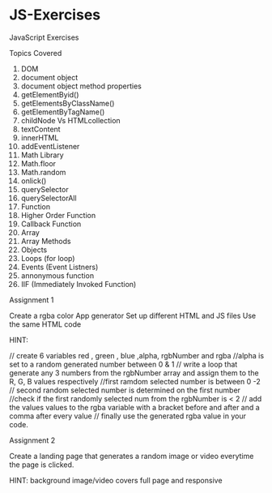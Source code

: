 # JS-Exercises
 JavaScript Exercises





 Topics Covered

 1. DOM
 2. document object
 3. document object method properties
 4. getElementByid()
 5. getElementsByClassName()
 6. getElementByTagName()
 7. childNode Vs HTMLcollection
 8. textContent
 9. innerHTML
 10. addEventListener
 11. Math Library
 12. Math.floor
 13. Math.random
 14. onlick()
 15.  querySelector
 16.  querySelectorAll
 17.  Function
 18.  Higher Order Function
 19.  Callback Function
 20.  Array
 21.  Array Methods
 22.  Objects
 23.  Loops (for loop)
 24.  Events (Event Listners)
 25.  annonymous function
 26.  IIF (Immediately Invoked Function)




 Assignment 1

 Create a rgba color App generator
 Set up different HTML and JS files
 Use the same HTML code 

 HINT:
 
// create 6 variables red , green , blue ,alpha, rgbNumber and rgba
//alpha is set to a random generated number between 0 & 1
// write a loop that generate any 3 numbers from the rgbNumber array and assign them to the R, G, B values respectively
//first ramdom selected number is between 0 -2
// second random selected number is determined on the first number
//check if the first randomly selected num from the rgbNumber is < 2
// add the values values to the rgba variable with a bracket before and after and a comma after every value
// finally use the generated rgba value in your code. 




 Assignment 2 

 Create a landing page that generates a random image or video everytime the page is clicked.

 HINT:
 background image/video covers full page and responsive 
